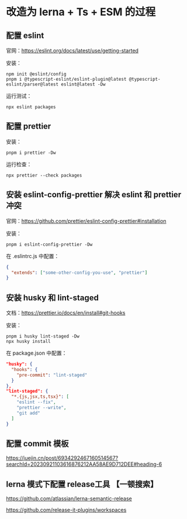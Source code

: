 # 改造为 lerna + Ts + ESM 的过程

## 配置 eslint

官网：https://eslint.org/docs/latest/use/getting-started

安装：

```shell
npm init @eslint/config
pnpm i @typescript-eslint/eslint-plugin@latest @typescript-eslint/parser@latest eslint@latest -Dw
```

运行测试：

```shell
npx eslint packages
```

## 配置 prettier

安装：

```shell
pnpm i prettier -Dw
```

运行检查：

```shell
npx prettier --check packages
```

## 安装 eslint-config-prettier 解决 eslint 和 prettier 冲突

官网：https://github.com/prettier/eslint-config-prettier#installation

安装：

```shell
pnpm i eslint-config-prettier -Dw
```

在 .eslintrc.js 中配置：

```json
{
  "extends": ["some-other-config-you-use", "prettier"]
}
```

## 安装 husky 和 lint-staged

文档：https://prettier.io/docs/en/install#git-hooks

安装：

```shell
pnpm i husky lint-staged -Dw
npx husky install
```

在 package.json 中配置：

```json
"husky": {
  "hooks": {
    "pre-commit": "lint-staged"
  }
},
"lint-staged": {
  "*.{js,jsx,ts,tsx}": [
    "eslint --fix",
    "prettier --write",
    "git add"
  ]
}
```

## 配置 commit 模板

https://juejin.cn/post/6934292467160514567?searchId=20230921103616876212AA58AE9D712DEE#heading-6

## lerna 模式下配置 release工具 【一顿搜索】

https://github.com/atlassian/lerna-semantic-release

https://github.com/release-it-plugins/workspaces
